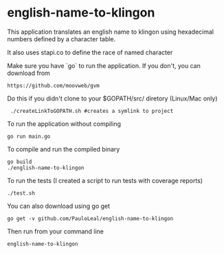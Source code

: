 # english-name-to-klingon

This application translates an english name to klingon using hexadecimal numbers defined by a character table.

It also uses stapi.co to define the race of named character

Make sure you have \`go\` to run the application. If you don't, you can download from 

    https://github.com/moovweb/gvm


Do this if you didn't clone to your $GOPATH/src/ diretory (Linux/Mac only)
     
     ./createLinkToGOPATH.sh #creates a symlink to project

To run the application without compiling

    go run main.go
    
To compile and run the compiled binary

    go build
    ./english-name-to-klingon

To run the tests (I created a script to run tests with coverage reports)

    ./test.sh

You can also download using go get

    go get -v github.com/PauloLeal/english-name-to-klingon

Then run from your command line

    english-name-to-klingon


